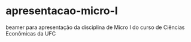 # apresentacao-micro-I
beamer para apresentação da disciplina de Micro I do curso de Ciências Econômicas da UFC
